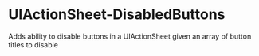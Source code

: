 UIActionSheet-DisabledButtons
=============================

Adds ability to disable buttons in a UIActionSheet given an array of button titles to disable
